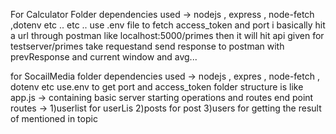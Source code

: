 For Calculator Folder
 dependencies used -> nodejs , express , node-fetch ,dotenv etc  .. etc ..
 use .env file to fetch access_token and port
 i basically hit a url through postman like localhost:5000/primes then it will hit api given for testserver/primes take requestand send response to 
 postman with prevResponse and current window and avg...

for SocailMedia folder
 dependencies used -> nodejs , expres , node-fetch , dotenv etc
 use.env to get port and access_token
 folder structure is like app.js -> containing basic server starting operations and routes end point
 routes -> 1)userlist for userLis
           2)posts for post
           3)users for getting the result of mentioned in topic

   
